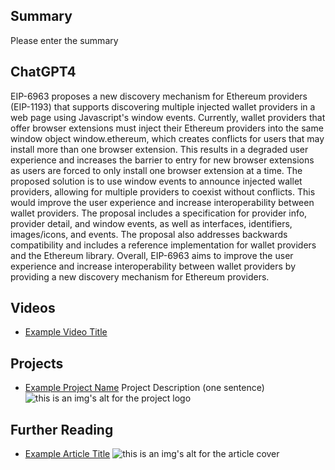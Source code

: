 ## Summary

Please enter the summary

## ChatGPT4

EIP-6963 proposes a new discovery mechanism for Ethereum providers (EIP-1193) that supports discovering multiple injected wallet providers in a web page using Javascript's window events. Currently, wallet providers that offer browser extensions must inject their Ethereum providers into the same window object window.ethereum, which creates conflicts for users that may install more than one browser extension. This results in a degraded user experience and increases the barrier to entry for new browser extensions as users are forced to only install one browser extension at a time. The proposed solution is to use window events to announce injected wallet providers, allowing for multiple providers to coexist without conflicts. This would improve the user experience and increase interoperability between wallet providers. The proposal includes a specification for provider info, provider detail, and window events, as well as interfaces, identifiers, images/icons, and events. The proposal also addresses backwards compatibility and includes a reference implementation for wallet providers and the Ethereum library. Overall, EIP-6963 aims to improve the user experience and increase interoperability between wallet providers by providing a new discovery mechanism for Ethereum providers.

## Videos

- [Example Video Title](https://www.youtube.com/watch?v=TDGq4aeevgY)

## Projects

- [Example Project Name](https://xxxx.xxx/xxxxx) Project Description (one sentence) ![this is an img's alt for the project logo](https://xxxx.xxx/project-logo.xxx)

## Further Reading

- [Example Article Title](https://xxxx.xxx/xxxxx) ![this is an img's alt for the article cover](https://xxxx.xxx/article-cover.xxx)
